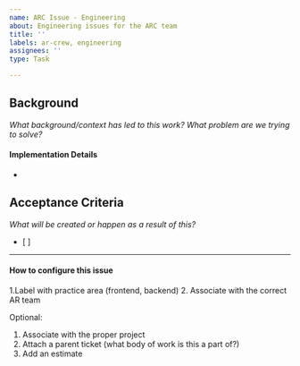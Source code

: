 ```yaml
---
name: ARC Issue - Engineering
about: Engineering issues for the ARC team
title: ''
labels: ar-crew, engineering
assignees: ''
type: Task

---
```


## Background
_What background/context has led to this work?  What problem are we trying to solve?_

#### Implementation Details
- 

## Acceptance Criteria
_What will be created or happen as a result of this?_
- [ ] 

---
#### How to configure this issue
1.Label with practice area (frontend, backend)
2. Associate with the correct AR team

Optional:
1. Associate with the proper project
4. Attach a parent ticket (what body of work is this a part of?)
5. Add an estimate
